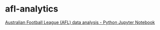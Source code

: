 # afl-analytics
[Australian Football League (AFL) data analysis - Python Jupyter Notebook](https://jdeboer.github.io/afl-analytics/afl-analytics/AFL%20Analytics%20-%20Johann%20de%20Boer.html)
